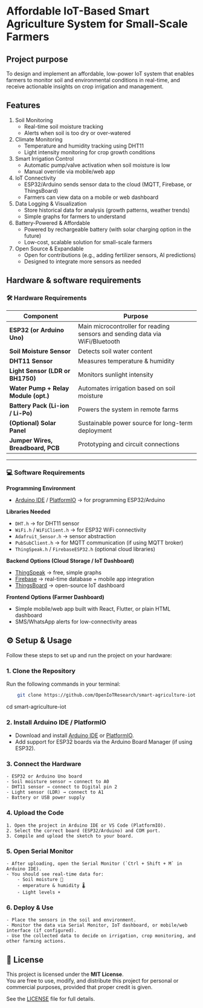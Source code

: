 # Affordable IoT-Based Smart Agriculture System for Small-Scale Farmers

## Project purpose
To design and implement an affordable, low-power IoT system that enables farmers to monitor soil and environmental conditions in real-time, and receive actionable insights on crop irrigation and management.

## Features
1. Soil Monitoring
    - Real-time soil moisture tracking
    - Alerts when soil is too dry or over-watered
2. Climate Monitoring
    - Temperature and humidity tracking using DHT11
    - Light intensity monitoring for crop growth conditions
3. Smart Irrigation Control
    - Automatic pump/valve activation when soil moisture is low
    - Manual override via mobile/web app
4. IoT Connectivity
    - ESP32/Arduino sends sensor data to the cloud (MQTT, Firebase, or ThingsBoard)
    - Farmers can view data on a mobile or web dashboard
5. Data Logging & Visualization
    - Store historical data for analysis (growth patterns, weather trends)
    - Simple graphs for farmers to understand
6. Battery-Powered & Affordable
    - Powered by rechargeable battery (with solar charging option in the future)
    - Low-cost, scalable solution for small-scale farmers
7. Open Source & Expandable
    - Open for contributions (e.g., adding fertilizer sensors, AI predictions)
    - Designed to integrate more sensors as needed

## Hardware & software requirements
### 🛠 Hardware Requirements

| Component                          | Purpose                                                                 |
|-----------------------------------|-------------------------------------------------------------------------|
| **ESP32 (or Arduino Uno)**        | Main microcontroller for reading sensors and sending data via WiFi/Bluetooth |
| **Soil Moisture Sensor**          | Detects soil water content                                               |
| **DHT11 Sensor**                  | Measures temperature & humidity                                          |
| **Light Sensor (LDR or BH1750)**  | Monitors sunlight intensity                                              |
| **Water Pump + Relay Module (opt.)** | Automates irrigation based on soil moisture                          |
| **Battery Pack (Li-ion / Li-Po)** | Powers the system in remote farms                                        |
| **(Optional) Solar Panel**        | Sustainable power source for long-term deployment                        |
| **Jumper Wires, Breadboard, PCB** | Prototyping and circuit connections                                      |

---

### 💻 Software Requirements

**Programming Environment**
- [Arduino IDE](https://www.arduino.cc/en/software) / [PlatformIO](https://platformio.org/) → for programming ESP32/Arduino

**Libraries Needed**
- `DHT.h` → for DHT11 sensor  
- `WiFi.h` / `WiFiClient.h` → for ESP32 WiFi connectivity  
- `Adafruit_Sensor.h` → sensor abstraction  
- `PubSubClient.h` → for MQTT communication (if using MQTT broker)  
- `ThingSpeak.h` / `FirebaseESP32.h` (optional cloud libraries)  

**Backend Options (Cloud Storage / IoT Dashboard)**
- [ThingSpeak](https://thingspeak.com/) → free, simple graphs  
- [Firebase](https://firebase.google.com/) → real-time database + mobile app integration  
- [ThingsBoard](https://thingsboard.io/) → open-source IoT dashboard  

**Frontend Options (Farmer Dashboard)**
- Simple mobile/web app built with React, Flutter, or plain HTML dashboard  
- SMS/WhatsApp alerts for low-connectivity areas  

## ⚙️ Setup & Usage

Follow these steps to set up and run the project on your hardware:

### 1. Clone the Repository
Run the following commands in your terminal:

```bash
    git clone https://github.com/OpenIoTResearch/smart-agriculture-iot.git 
```

cd smart-agriculture-iot

### 2. Install Arduino IDE / PlatformIO
   - Download and install [Arduino IDE](https://www.arduino.cc/en/software) or [PlatformIO](https://platformio.org/).
   - Add support for ESP32 boards via the Arduino Board Manager (if using ESP32).

### 3. Connect the Hardware
    - ESP32 or Arduino Uno board
    - Soil moisture sensor → connect to A0
    - DHT11 sensor → connect to Digital pin 2
    - Light sensor (LDR) → connect to A1
    - Battery or USB power supply

### 4. Upload the Code
    1. Open the project in Arduino IDE or VS Code (PlatformIO).
    2. Select the correct board (ESP32/Arduino) and COM port.
    3. Compile and upload the sketch to your board.

### 5. Open Serial Monitor
    - After uploading, open the Serial Monitor (`Ctrl + Shift + M` in Arduino IDE).
    - You should see real-time data for:
        - Soil moisture 🌱
        - emperature & humidity 🌡️
        - Light levels ☀️

### 6. Deploy & Use
    - Place the sensors in the soil and environment.
    - Monitor the data via Serial Monitor, IoT dashboard, or mobile/web interface (if configured).
    - Use the collected data to decide on irrigation, crop monitoring, and other farming actions.


## 📜 License

This project is licensed under the **MIT License**.  
You are free to use, modify, and distribute this project for personal or commercial purposes, provided that proper credit is given.  

See the [LICENSE](./LICENSE) file for full details.

